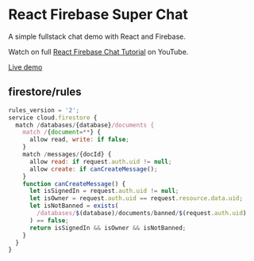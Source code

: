 # React Firebase Super Chat

A simple fullstack chat demo with React and Firebase.

Watch on full [React Firebase Chat Tutorial](https://youtu.be/zQyrwxMPm88) on YouTube.

[Live demo](https://fireship-demos.web.app/)

## firestore/rules

```js
rules_version = '2';
service cloud.firestore {
  match /databases/{database}/documents {
    match /{document=**} {
      allow read, write: if false;
    }
    match /messages/{docId} {
      allow read: if request.auth.uid != null;
      allow create: if canCreateMessage();
    }
    function canCreateMessage() {
      let isSignedIn = request.auth.uid != null;
      let isOwner = request.auth.uid == request.resource.data.uid;
      let isNotBanned = exists(
        /databases/$(database)/documents/banned/$(request.auth.uid)
      ) == false;
      return isSignedIn && isOwner && isNotBanned;
    }
  }
}
```
